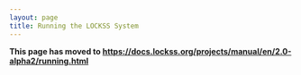 ```yaml
---
layout: page
title: Running the LOCKSS System
---
```


**This page has moved to <https://docs.lockss.org/projects/manual/en/2.0-alpha2/running.html>**
